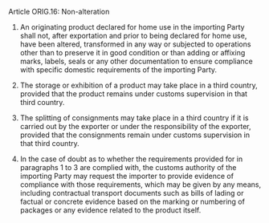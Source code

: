 Article ORIG.16: Non-alteration

1. An originating product declared for home use in the importing Party shall not, after exportation and prior to being declared for home use, have been altered, transformed in any way or subjected to operations other than to preserve it in good condition or than adding or affixing marks, labels, seals or any other documentation to ensure compliance with specific domestic requirements of the importing Party.

2. The storage or exhibition of a product may take place in a third country, provided that the product remains under customs supervision in that third country.

3. The splitting of consignments may take place in a third country if it is carried out by the exporter or under the responsibility of the exporter, provided that the consignments remain under customs supervision in that third country.

4. In the case of doubt as to whether the requirements provided for in paragraphs 1 to 3 are complied with, the customs authority of the importing Party may request the importer to provide evidence of compliance with those requirements, which may be given by any means, including contractual transport documents such as bills of lading or factual or concrete evidence based on the marking or numbering of packages or any evidence related to the product itself.
